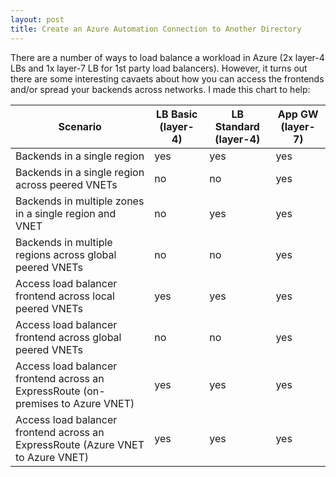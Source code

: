 ```yaml
---
layout: post
title: Create an Azure Automation Connection to Another Directory
---
```


There are a number of ways to load balance a workload in Azure (2x layer-4 LBs and 1x layer-7 LB for 1st party load balancers). However, it turns out there are some interesting cavaets about how you can access the frontends and/or spread your backends across networks. I made this chart to help:

| Scenario | LB Basic (layer-4) | LB Standard (layer-4) | App GW (layer-7) |
|----------|--------------------|-----------------------|------------------|
| Backends in a single region | yes | yes | yes |
| Backends in a single region across peered VNETs | no | no | yes |
| Backends in multiple zones in a single region and VNET | no | yes | yes |
| Backends in multiple regions across global peered VNETs | no | no | yes |
| Access load balancer frontend across local peered VNETs | yes | yes | yes |
| Access load balancer frontend across global peered VNETs | no | no | yes |
| Access load balancer frontend across an ExpressRoute (on-premises to Azure VNET) | yes | yes | yes |
| Access load balancer frontend across an ExpressRoute (Azure VNET to Azure VNET) | yes | yes | yes |
